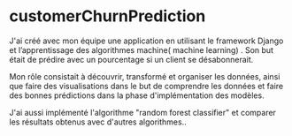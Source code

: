# customerChurnPrediction

J'ai créé avec mon équipe une application  en utilisant le framework Django et l’apprentissage des algorithmes machine( machine learning) .
Son but  était de prédire avec un pourcentage si un client se désabonnerait. 

Mon rôle consistait à découvrir, transformé et organiser les données, ainsi que faire des visualisations dans le but de comprendre les données et faire des bonnes prédictions dans la phase d'implémentation des modèles.

J'ai aussi implémenté l'algorithme "random forest classifier" et comparer les résultats obtenus avec d'autres algorithmes..
